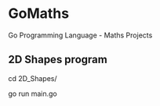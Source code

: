 # GoMaths
Go Programming Language - Maths Projects



## 2D Shapes program

cd 2D_Shapes/

go run main.go